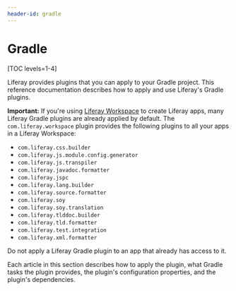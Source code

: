 ```yaml
---
header-id: gradle
---
```


# Gradle

[TOC levels=1-4]

Liferay provides plugins that you can apply to your Gradle project. This
reference documentation describes how to apply and use Liferay's Gradle plugins.

**Important:** If you're using
[Liferay Workspace](/docs/7-0/tutorials/-/knowledge_base/t/liferay-workspace)
to create Liferay apps, many Liferay Gradle plugins are already applied by
default. The `com.liferay.workspace` plugin provides the following plugins to
all your apps in a Liferay Workspace:

- `com.liferay.css.builder`
- `com.liferay.js.module.config.generator`
- `com.liferay.js.transpiler`
- `com.liferay.javadoc.formatter`
- `com.liferay.jspc`
- `com.liferay.lang.builder`
- `com.liferay.source.formatter`
- `com.liferay.soy`
- `com.liferay.soy.translation`
- `com.liferay.tlddoc.builder`
- `com.liferay.tld.formatter`
- `com.liferay.test.integration`
- `com.liferay.xml.formatter`

Do not apply a Liferay Gradle plugin to an app that already has access to it.

Each article in this section describes how to apply the plugin, what Gradle
tasks the plugin provides, the plugin's configuration properties, and the
plugin's dependencies. 

